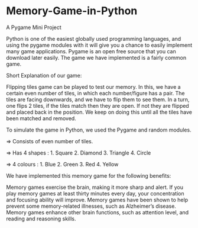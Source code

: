 # Memory-Game-in-Python

A Pygame Mini Project

Python is one of the easiest globally used programming languages, and using the pygame modules with it will give you a chance to easily implement many game applications. Pygame is an open free source that you can download later easily. The game we have implemented is a fairly common game. 

Short Explanation of our game:

Flipping tiles game can be played to test our memory. In this, we have a certain even number of tiles, in which each number/figure has a pair. The tiles are facing downwards, and we have to flip them to see them. In a turn, one flips 2 tiles, if the tiles match then they are open. If not they are flipped and placed back in the position. We keep on doing this until all the tiles have been matched and removed. 

To simulate the game in Python, we used the Pygame and random modules.


=> Consists of even number of tiles.

=> Has 4 shapes :        1. Square        2. Diamond       3. Triangle       4.  Circle

=> 4 colours :        1. Blue        2. Green       3. Red       4. Yellow 


We have implemented this memory game for the following benefits:

Memory games exercise the brain, making it more sharp and alert. 
If you play memory games at least thirty minutes every day, your concentration and focusing ability will improve.
Memory games have been shown to help prevent some memory-related illnesses, such as Alzheimer’s disease.
Memory games enhance other brain functions, such as attention level, and reading and reasoning skills.
